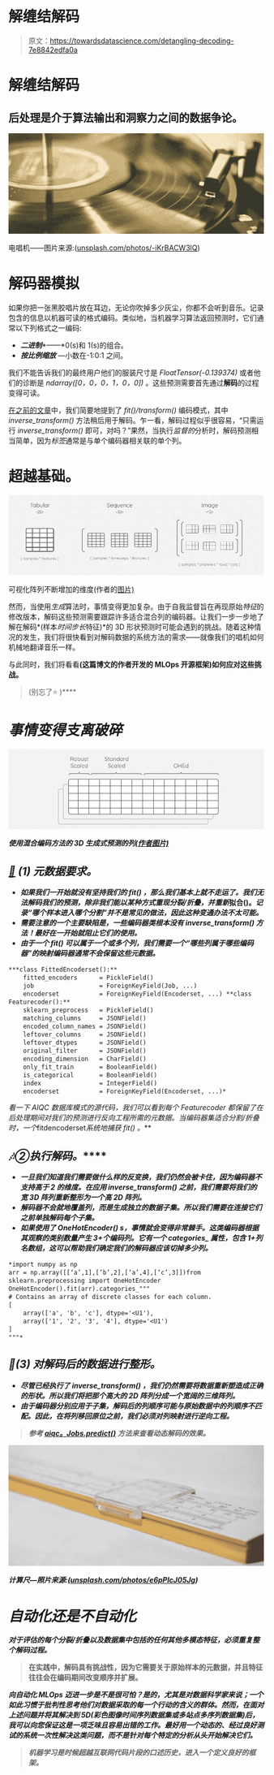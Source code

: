 # 解缠结解码

> 原文：<https://towardsdatascience.com/detangling-decoding-7e8842edfa0a>

# 解缠结解码

## 后处理是介于算法输出和洞察力之间的数据争论。

![](img/5393bde47d76f9a0c94303dc37e200ba.png)

电唱机——图片来源:([unsplash.com/photos/-iKrBACW3lQ](https://unsplash.com/photos/-iKrBACW3lQ))

# 解码器模拟

如果你把一张黑胶唱片放在耳边，无论你吹掉多少灰尘，你都不会听到音乐。记录包含的信息以机器可读的格式编码。类似地，当机器学习算法返回预测时，它们通常以下列格式之一编码:

*   ***二进制****——*0(s)和 1(s)的组合。
*   ***按比例缩放*** —小数在-1:0:1 之间。

我们不能告诉我们的最终用户他们的服装尺寸是 *FloatTensor(-0.139374)* 或者他们的诊断是 *ndarray([0，0，0，1，0，0])* 。这些预测需要首先通过**解码**的过程变得可读。

[在之前的文章](/data-leakage-5dfc2e0127d4)中，我们简要地提到了 *fit()/transform()* 编码模式，其中 *inverse_transform()* 方法稍后用于解码。乍一看，解码过程似乎很容易，“只需运行 *inverse_transform()* 即可，对吗？”果然，当执行*监督的*分析时，解码预测相当简单，因为*标签*通常是与单个编码器相关联的单个列。

# 超越基础。

![](img/f3da6f88c4872f987b4f42d8bb6fcb63.png)

可视化阵列不断增加的维度(作者的[图片)](https://docs.google.com/drawings/d/1R6fae0-Os2Z1aEnlRAnl1T2VK46Y5tk0atQ_Qfx-mLw/edit?usp=sharing)

然而，当使用*生成*算法时，事情变得更加复杂。由于自我监督旨在再现原始*特征*的修改版本，解码这些预测需要跟踪许多适合混合列的编码器。让我们一步一步地了解在解码*(样本*时间步长*特征)*的 3D 形状预测时可能会遇到的挑战。随着这种情况的发生，我们将很快看到对解码数据的系统方法的需求——就像我们的唱机如何机械地翻译音乐一样。

与此同时，我们将看看[](https://github.com/aiqc/aiqc)**(这篇博文的作者开发的 MLOps 开源框架)如何应对这些挑战。**

> **[](https://github.com/aiqc/aiqc)**(别忘了⭐ )****

# ***事情变得支离破碎***

***![](img/225cfc447faf26a28418ba19996b46a6.png)***

***使用混合编码方法的 3D 生成式预测的列[(作者图片)](https://docs.google.com/drawings/d/1m2YXR2pg5FqQw2BG23GGpK1q9WvDKbr2Bd0zNM7gWgc/edit?usp=sharing)***

## ***[💾](https://emojipedia.org/floppy-disk/) (1) **元数据要求。*****

*   ***如果我们一开始就没有坚持我们的 *fit()* ，那么我们基本上就不走运了。我们无法解码我们的预测，除非我们能以某种方式重现分裂/折叠，并重新*拟合()。*记录“哪个样本进入哪个分割”并不是常见的做法，因此这种变通办法不太可能。***
*   ***需要注意的一个主要缺陷是，一些编码器类根本没有 *inverse_transform()* 方法！最好在一开始就阻止它们的使用。***
*   ***由于一个 *fit()* 可以属于一个或多个列，我们需要一个“哪些列属于哪些编码器”的映射编码器通常不会保留这些元数据。***

```
***class FittedEncoderset():**
    fitted_encoders      = PickleField()
    job                  = ForeignKeyField(Job, ...)
    encoderset           = ForeignKeyField(Encoderset, ...) **class Featurecoder():**
    sklearn_preprocess   = PickleField()
    matching_columns     = JSONField()
    encoded_column_names = JSONField()
    leftover_columns     = JSONField()
    leftover_dtypes      = JSONField()
    original_filter      = JSONField()
    encoding_dimension   = CharField()
    only_fit_train       = BooleanField()
    is_categorical       = BooleanField()
    index                = IntegerField()
    encoderset           = ForeignKeyField(Encoderset, ...)*
```

***看一下 AIQC 数据库模式的源代码，我们可以看到每个 *Featurecoder* 都保留了在后处理期间对我们的预测进行反向工程所需的元数据。当*编码器集*适合分割/折叠时，一个*fitdencoderset*系统地捕获 *fit()* 。***

## ***🎶②**执行解码。*****

*   ***一旦我们知道我们需要做什么样的反变换，我们仍然会被卡住，因为编码器不支持高于 2 的维度。在应用 *inverse_transform()* 之前，我们需要将我们的宽 3D 阵列重新整形为一个高 2D 阵列。***
*   ***解码器不会就地覆盖列，而是生成独立的数据子集。所以我们需要在连接它们之前单独解码每个子集。***
*   ***如果使用了 OneHotEncoder() s，事情就会变得非常棘手。这类编码器根据其观察的类别数量产生 3+个编码列。它有一个 *categories_* 属性，包含 1+列名数组，这可以帮助我们确定我们的解码器应该切掉多少列。***

```
*import numpy as np
arr = np.array([[‘a’,1],[‘b’,2],[‘a’,4],[‘c’,3]])from sklearn.preprocessing import OneHotEncoder
OneHotEncoder().fit(arr).categories_"""
# Contains an array of discrete classes for each column.
[
    array(['a', 'b', 'c'], dtype='<U1'), 
    array(['1', '2', '3', '4'], dtype='<U1')
]
"""*
```

## ***📐(3) **对解码后的数据进行整形。*****

*   ***尽管已经执行了 *inverse_transform()* ，我们仍然需要将数据重新塑造成正确的形状。所以我们将把那个高大的 2D 阵列分成一个宽阔的三维阵列。***
*   ***由于编码器分别应用于子集，解码后的列顺序可能与原始数据中的列顺序不匹配。因此，在将列移回原位之前，我们必须对列映射进行逆向工程。***

> ***参考 [aiqc。Jobs.predict()](https://github.com/aiqc/AIQC/blob/main/aiqc/__init__.py#L6330) 方法来查看动态解码的效果。***

***![](img/eb2be7e7a73d3a70ca69a521847523dd.png)***

***计算尺—照片来源:([unsplash.com/photos/e6pPIcJ05Jg](https://unsplash.com/photos/e6pPIcJ05Jg))***

# ***自动化还是不自动化***

***对于评估的每个分裂/折叠以及数据集中包括的任何其他多模态特征，必须重复整个解码过程。***

> ****在实践中，解码具有挑战性，因为它需要关于原始样本的元数据，并且特征往往会在编码期间改变顺序并扩展。****

***向自动化 *MLOps* 迈进一步是不是很可怕？是的，尤其是对数据科学家来说；一个如此习惯于批判性思考他们对数据采取的每一个行动的含义的群体。然而，在面对上述问题并将其解决到 5D(彩色图像时间序列数据集或多站点多序列数据集)后，我可以向您保证这是一项乏味且容易出错的工作。最好用一个动态的、经过良好测试的系统一次性解决这类问题，而不是针对每个特定的分析从头开始解决它们。***

> ***机器学习是时候超越互联网代码片段的口述历史，进入一个定义良好的框架。***